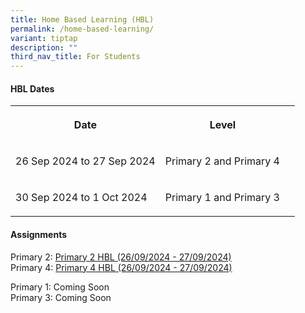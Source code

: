 ```yaml
---
title: Home Based Learning (HBL)
permalink: /home-based-learning/
variant: tiptap
description: ""
third_nav_title: For Students
---
```

<h4>HBL Dates</h4>
<table style="minWidth: 75px">
<colgroup>
<col>
<col>
<col>
</colgroup>
<tbody>
<tr>
<th rowspan="1" colspan="1">
<p>Date</p>
</th>
<th rowspan="1" colspan="1">
<p>Level</p>
</th>
<th rowspan="1" colspan="1">
<p></p>
</th>
</tr>
<tr>
<td rowspan="1" colspan="1">
<p>26 Sep 2024 to 27 Sep 2024</p>
</td>
<td rowspan="1" colspan="1">
<p>Primary 2 and Primary 4</p>
</td>
<td rowspan="1" colspan="1">
<p></p>
</td>
</tr>
<tr>
<td rowspan="1" colspan="1">
<p>30 Sep 2024 to 1 Oct 2024</p>
</td>
<td rowspan="1" colspan="1">
<p>Primary 1 and Primary 3</p>
</td>
<td rowspan="1" colspan="1">
<p></p>
</td>
</tr>
</tbody>
</table>
<p></p>
<h4>Assignments</h4>
<p>Primary 2: <a href="/files/PDF/P2HBLSep2024.pdf" rel="noopener nofollow" target="_blank">Primary 2 HBL (26/09/2024 - 27/09/2024)</a>
<br>Primary 4: <a href="/files/PDF/P4HBLSep2024.pdf" rel="noopener nofollow" target="_blank">Primary 4 HBL (26/09/2024 - 27/09/2024)</a>
</p>
<p></p>
<p>Primary 1: Coming Soon
<br>Primary 3: Coming Soon</p>
<p></p>